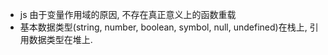 * js 由于变量作用域的原因, 不存在真正意义上的函数重载
* 基本数据类型(string, number, boolean, symbol, null, undefined)在栈上, 引用数据类型在堆上.